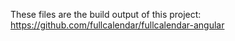 These files are the build output of this project: https://github.com/fullcalendar/fullcalendar-angular